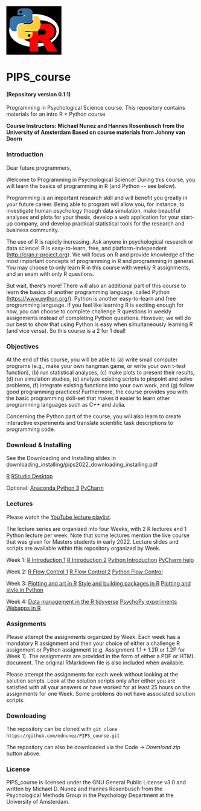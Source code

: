 <img src="./figures/PIPS_logo.png" height="128">

# PIPS_course
#### (Repository version 0.1.1)
Programming in Psychological Science course. This repository contains materials for an intro R + Python course

**Course Instructors: Michael Nunez and Hannes Rosenbusch from the University of Amsterdam**
**Based on course materials from Johnny van Doorn**

### Introduction

Dear future programmers, 

Welcome to Programming in Psychological Science! During this course, you will learn the basics of programming in R (and Python -- see below).

Programming is an important research skill and will benefit you greatly in your future career. Being able to program will allow you, for instance, to investigate human psychology though data simulation, make beautiful analyses and plots for your thesis, develop a web application for your start-up company, and develop practical statistical tools for the research and business community.

The use of R is rapidly increasing. Ask anyone in psychological research or data science! R is easy-to-learn, free, and platform-independent (http://cran.r-project.org). We will focus on R and provide knowledge of the most important concepts of programming in R and programming in general. You may choose to only learn R in this course with weekly R assignments, and an exam with only R questions.

But wait, there’s more! There will also an additional part of this course to learn the basics of another programming language, called Python (https://www.python.org/). Python is another easy-to-learn and free programming language. If you feel like learning R is exciting enough for now, you can choose to complete challenge R questions in weekly assignments instead of completing Python questions. However, we will do our best to show that using Python is easy when simultaneously learning R (and vice versa). So this course is a 2 for 1 deal!

### Objectives

At the end of this course, you will be able to (a) write small computer programs (e.g., make your own hangman game, or write your own t-test function), (b) run statistical analyses, (c) make plots to present their results, (d) run simulation studies, (e) analyze existing scripts to pinpoint and solve problems, (f) integrate existing functions into your own work, and (g) follow good programming practices! Furthermore, the course provides you with the basic programming skill-set that makes it easier to learn other programming languages such as C++ and Julia.

Concerning the Python part of the course, you will also learn to create interactive experiments and translate scientific task descriptions to programming code.

### Download & Installing

See the Downloading and Installing slides in downloading_installing/pips2022_downloading_installing.pdf

[R](https://cran.rstudio.com/)
[RStudio Desktop](https://www.rstudio.com/products/rstudio/download/#download)

Optional:
[Anaconda Python 3](https://www.anaconda.com/products/individual)
[PyCharm](https://www.jetbrains.com/pycharm/download)


### Lectures

Please watch the [YouTube lecture playlist](https://www.youtube.com/playlist?list=PLY3JDK9oD57jhyqr43dP4JuhiAUhZ9JB-).

The lecture series are organized into four Weeks, with 2 R lectures and 1 Python lecture per week. Note that some lectures mention the live course that was given for Masters students in early 2022. Lecture slides and scripts are available within this repository organized by Week.

Week 1:
[R Introduction 1](https://www.youtube.com/watch?v=N9Khyo9bdPk&list=PLY3JDK9oD57jhyqr43dP4JuhiAUhZ9JB-&index=1)
[R Introduction 2](https://www.youtube.com/watch?v=Xl0uQZv4hQI&list=PLY3JDK9oD57jhyqr43dP4JuhiAUhZ9JB-&index=2)
[Python Introduction](https://www.youtube.com/watch?v=5U4WovYcgjE&list=PLY3JDK9oD57jhyqr43dP4JuhiAUhZ9JB-&index=3)
[PyCharm help](https://www.youtube.com/watch?v=IO8H0qglovo&list=PLY3JDK9oD57jhyqr43dP4JuhiAUhZ9JB-&index=4)


Week 2:
[R Flow Control 1](https://www.youtube.com/watch?v=lHa7ah1Vg_U&list=PLY3JDK9oD57jhyqr43dP4JuhiAUhZ9JB-&index=5)
[R Flow Control 2](https://www.youtube.com/watch?v=Qf-dGv0DGj0&list=PLY3JDK9oD57jhyqr43dP4JuhiAUhZ9JB-&index=6)
[Python Flow Control](https://www.youtube.com/watch?v=5lHasRmeJ4Q&list=PLY3JDK9oD57jhyqr43dP4JuhiAUhZ9JB-&index=7)

Week 3:
[Plotting and art in R](https://www.youtube.com/watch?v=he9w0GCIRZA&list=PLY3JDK9oD57jhyqr43dP4JuhiAUhZ9JB-&index=8)
[Style and building packages in R](https://www.youtube.com/watch?v=inwSGtWsoQQ&list=PLY3JDK9oD57jhyqr43dP4JuhiAUhZ9JB-&index=9)
[Plotting and style in Python](https://www.youtube.com/watch?v=Cb40ZIqE2FY&list=PLY3JDK9oD57jhyqr43dP4JuhiAUhZ9JB-&index=10)

Week 4:
[Data management in the R tidyverse](https://www.youtube.com/watch?v=C6hLogrEyRg&list=PLY3JDK9oD57jhyqr43dP4JuhiAUhZ9JB-&index=11)
[PsychoPy experiments](https://www.youtube.com/watch?v=EBRRUAiOY5Q&list=PLY3JDK9oD57jhyqr43dP4JuhiAUhZ9JB-&index=12)
[Webapps in R](https://www.youtube.com/watch?v=zJ5PHDfxjjw&list=PLY3JDK9oD57jhyqr43dP4JuhiAUhZ9JB-&index=13)

### Assignments

Please attempt the assignments organized by Week. Each week has a mandatory R assignment and then your choice of either a challenge R assignment or Python assignment (e.g. Assignment 1.1 + 1.2R or 1.2P for Week 1). The assignments are provided in the form of either a PDF or HTML document. The original RMarkdown file is also included when available.

Please attempt the assignments for each week without looking at the solution scripts. Look at the solution scripts only after either you are satisfied with all your answers or have worked for at least 25 hours on the assignments for one Week. Some problems do not have associated solution scripts.


### Downloading

The repository can be cloned with `git clone https://github.com/mdnunez/PIPS_course.git`

The repository can also be downloaded via the Code -> _Download zip_ button above.

### License

PIPS_course is licensed under the GNU General Public License v3.0 and written by Michael D. Nunez and Hannes Rosenbusch from the Psychological Methods Group in the Psychology Department at the University of Amsterdam.

